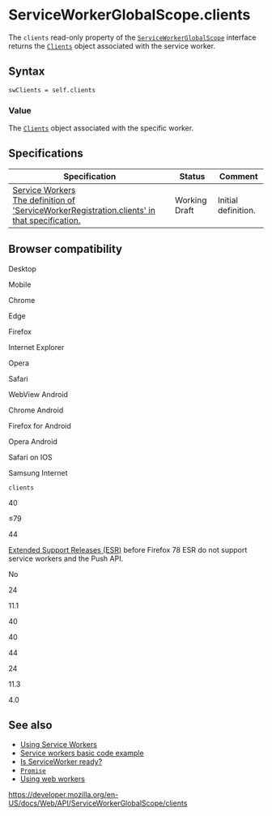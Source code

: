 ServiceWorkerGlobalScope.clients
================================

The `clients` read-only property of the [`ServiceWorkerGlobalScope`](../serviceworkerglobalscope) interface returns the [`Clients`](../clients) object associated with the service worker.

Syntax
------

    swClients = self.clients

### Value

The [`Clients`](../clients) object associated with the specific worker.

Specifications
--------------

<table><thead><tr class="header"><th>Specification</th><th>Status</th><th>Comment</th></tr></thead><tbody><tr class="odd"><td><a href="https://w3c.github.io/ServiceWorker/#service-worker-global-scope-clients">Service Workers<br />
<span class="small">The definition of 'ServiceWorkerRegistration.clients' in that specification.</span></a></td><td><span class="spec-wd">Working Draft</span></td><td>Initial definition.<br />
</td></tr></tbody></table>

Browser compatibility
---------------------

Desktop

Mobile

Chrome

Edge

Firefox

Internet Explorer

Opera

Safari

WebView Android

Chrome Android

Firefox for Android

Opera Android

Safari on IOS

Samsung Internet

`clients`

40

≤79

44

[Extended Support Releases (ESR)](https://www.mozilla.org/en-US/firefox/organizations/) before Firefox 78 ESR do not support service workers and the Push API.

No

24

11.1

40

40

44

24

11.3

4.0

See also
--------

-   [Using Service Workers](../service_worker_api/using_service_workers)
-   [Service workers basic code example](https://github.com/mdn/sw-test)
-   [Is ServiceWorker ready?](https://jakearchibald.github.io/isserviceworkerready/)
-   [`Promise`](https://developer.mozilla.org/en-US/docs/Web/JavaScript/Reference/Global_Objects/Promise)
-   [Using web workers](../web_workers_api/using_web_workers)

<a href="https://developer.mozilla.org/en-US/docs/Web/API/ServiceWorkerGlobalScope/clients" class="_attribution-link">https://developer.mozilla.org/en-US/docs/Web/API/ServiceWorkerGlobalScope/clients</a>
